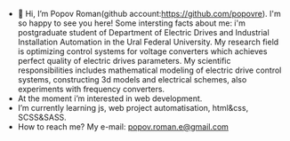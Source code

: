 - 👋 Hi, I’m Popov Roman(github account:https://github.com/popovre). I'm so happy to see you here! Some intersting facts about me: i'm postgraduate student of Department of Electric Drives and Industrial Installation Automation in the Ural Federal University. My research field is optimizing control systems for voltage converters which achieves perfect quality of electric drives parameters. My scientific responsibilities includes mathematical modeling of electric drive control systems, constructing 3d models and electrical schemes, also experiments with frequency converters.
-  At the moment i’m interested in web development. 
-  I’m currently learning js, web project automatisation, html&css, SCSS&SASS.
-  How to reach me? My e-mail: popov.roman.e@gmail.com
  
